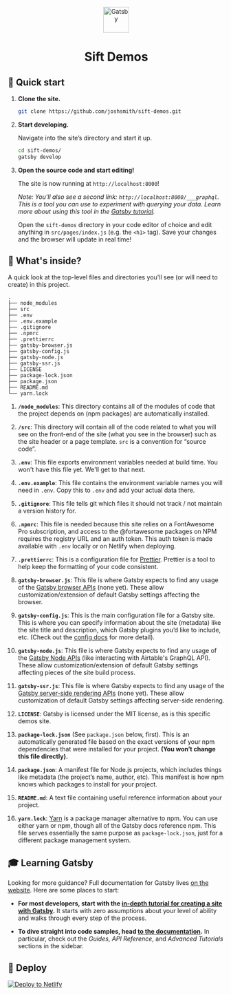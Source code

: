 <p align="center">
  <a href="https://www.gatsbyjs.org">
    <img alt="Gatsby" src="./src/images/sift-demos.svg" width="60" />
  </a>
</p>
<h1 align="center">
  Sift Demos
</h1>

## 🚀 Quick start

1.  **Clone the site.**

    ```sh
    git clone https://github.com/joshsmith/sift-demos.git
    ```

2.  **Start developing.**

    Navigate into the site’s directory and start it up.

    ```sh
    cd sift-demos/
    gatsby develop
    ```

3.  **Open the source code and start editing!**

    The site is now running at `http://localhost:8000`!

    *Note: You'll also see a second link: `http://localhost:8000/___graphql`. This is a tool you can use to experiment with querying your data. Learn more about using this tool in the [Gatsby tutorial](https://www.gatsbyjs.org/tutorial/part-five/#introducing-graphiql).*

    Open the `sift-demos` directory in your code editor of choice and edit anything in `src/pages/index.js` (e.g. the `<h1>` tag). Save your changes and the browser will update in real time!

## 🧐 What's inside?

A quick look at the top-level files and directories you'll see (or will need to create) in this project.

    .
    ├── node_modules
    ├── src
    ├── .env
    ├── .env.example
    ├── .gitignore
    ├── .npmrc
    ├── .prettierrc
    ├── gatsby-browser.js
    ├── gatsby-config.js
    ├── gatsby-node.js
    ├── gatsby-ssr.js
    ├── LICENSE
    ├── package-lock.json
    ├── package.json
    ├── README.md
    └── yarn.lock

  1.  **`/node_modules`**: This directory contains all of the modules of code that the project depends on (npm packages) are automatically installed.

  2.  **`/src`**: This directory will contain all of the code related to what you will see on the front-end of the site (what you see in the browser) such as the site header or a page template. `src` is a convention for “source code”.

  3.  **`.env`**: This file exports environment variables needed at build time. You won't have this file yet. We'll get to that next.

  4.  **`.env.example`**: This file contains the environment variable names you will need in `.env`. Copy this to `.env` and add your actual data there.

  5.  **`.gitignore`**: This file tells git which files it should not track / not maintain a version history for.

  6.  **`.npmrc`**: This file is needed because this site relies on a FontAwesome Pro subscription, and access to the @fortawesome packages on NPM requires the registry URL and an auth token. This auth token is made available with `.env` locally or on Netlify when deploying.

  7.  **`.prettierrc`**: This is a configuration file for [Prettier](https://prettier.io/). Prettier is a tool to help keep the formatting of your code consistent.

  8.  **`gatsby-browser.js`**: This file is where Gatsby expects to find any usage of the [Gatsby browser APIs](https://www.gatsbyjs.org/docs/browser-apis/) (none yet). These allow customization/extension of default Gatsby settings affecting the browser.

  9.  **`gatsby-config.js`**: This is the main configuration file for a Gatsby site. This is where you can specify information about the site (metadata) like the site title and description, which Gatsby plugins you’d like to include, etc. (Check out the [config docs](https://www.gatsbyjs.org/docs/gatsby-config/) for more detail).

  10.  **`gatsby-node.js`**: This file is where Gatsby expects to find any usage of the [Gatsby Node APIs](https://www.gatsbyjs.org/docs/node-apis/) (like interacting with Airtable's GraphQL API). These allow customization/extension of default Gatsby settings affecting pieces of the site build process.

  11.  **`gatsby-ssr.js`**: This file is where Gatsby expects to find any usage of the [Gatsby server-side rendering APIs](https://www.gatsbyjs.org/docs/ssr-apis/) (none yet). These allow customization of default Gatsby settings affecting server-side rendering.

  12.  **`LICENSE`**: Gatsby is licensed under the MIT license, as is this specific demos site.

  13.  **`package-lock.json`** (See `package.json` below, first). This is an automatically generated file based on the exact versions of your npm dependencies that were installed for your project. **(You won’t change this file directly).**

  14.  **`package.json`**: A manifest file for Node.js projects, which includes things like metadata (the project’s name, author, etc). This manifest is how npm knows which packages to install for your project.

  15.  **`README.md`**: A text file containing useful reference information about your project.

  16.  **`yarn.lock`**: [Yarn](https://yarnpkg.com/) is a package manager alternative to npm. You can use either yarn or npm, though all of the Gatsby docs reference npm.  This file serves essentially the same purpose as `package-lock.json`, just for a different package management system.

## 🎓 Learning Gatsby

Looking for more guidance? Full documentation for Gatsby lives [on the website](https://www.gatsbyjs.org/). Here are some places to start:

-   **For most developers, start with the [in-depth tutorial for creating a site with Gatsby](https://www.gatsbyjs.org/tutorial/).** It starts with zero assumptions about your level of ability and walks through every step of the process.

-   **To dive straight into code samples, head [to the documentation](https://www.gatsbyjs.org/docs/).** In particular, check out the _Guides_, _API Reference_, and _Advanced Tutorials_ sections in the sidebar.

## 💫 Deploy

[![Deploy to Netlify](https://www.netlify.com/img/deploy/button.svg)](https://app.netlify.com/start/deploy?repository=https://github.com/joshsmith/sift-demos)
